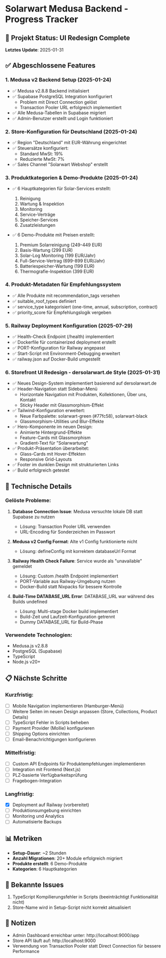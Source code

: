 # Solarwart Medusa Backend - Progress Tracker

## 🚀 Projekt Status: UI Redesign Complete

**Letztes Update**: 2025-01-31

## ✅ Abgeschlossene Features

### 1. Medusa v2 Backend Setup (2025-01-24)
- ✅ Medusa v2.8.8 Backend initialisiert
- ✅ Supabase PostgreSQL Integration konfiguriert
  - Problem mit Direct Connection gelöst
  - Transaction Pooler URL erfolgreich implementiert
- ✅ Alle Medusa-Tabellen in Supabase migriert
- ✅ Admin-Benutzer erstellt und Login funktioniert

### 2. Store-Konfiguration für Deutschland (2025-01-24)
- ✅ Region "Deutschland" mit EUR-Währung eingerichtet
- ✅ Steuersätze konfiguriert:
  - Standard MwSt: 19%
  - Reduzierte MwSt: 7%
- ✅ Sales Channel "Solarwart Webshop" erstellt

### 3. Produktkategorien & Demo-Produkte (2025-01-24)
- ✅ 6 Hauptkategorien für Solar-Services erstellt:
  1. Reinigung
  2. Wartung & Inspektion
  3. Monitoring
  4. Service-Verträge
  5. Speicher-Services
  6. Zusatzleistungen
  
- ✅ 6 Demo-Produkte mit Preisen erstellt:
  1. Premium Solarreinigung (249-449 EUR)
  2. Basis-Wartung (299 EUR)
  3. Solar-Log Monitoring (199 EUR/Jahr)
  4. Full-Service-Vertrag (699-899 EUR/Jahr)
  5. Batteriespeicher-Wartung (199 EUR)
  6. Thermografie-Inspektion (399 EUR)

### 4. Produkt-Metadaten für Empfehlungssystem
- ✅ Alle Produkte mit recommendation_tags versehen
- ✅ suitable_roof_types definiert
- ✅ service_type kategorisiert (one-time, annual, subscription, contract)
- ✅ priority_score für Empfehlungslogik vergeben

### 5. Railway Deployment Konfiguration (2025-07-29)
- ✅ Health-Check Endpoint (/health) implementiert
- ✅ Dockerfile für containerized deployment erstellt
- ✅ PORT-Konfiguration für Railway angepasst
- ✅ Start-Script mit Environment-Debugging erweitert
- ✅ railway.json auf Docker-Build umgestellt

### 6. Storefront UI Redesign - dersolarwart.de Style (2025-01-31)
- ✅ Neues Design-System implementiert basierend auf dersolarwart.de
- ✅ Header-Navigation statt Sidebar-Menü
  - Horizontale Navigation mit Produkten, Kollektionen, Über uns, Kontakt
  - Sticky Header mit Glassmorphism-Effekt
- ✅ Tailwind-Konfiguration erweitert:
  - Neue Farbpalette: solarwart-green (#77fc58), solarwart-black
  - Glassmorphism-Utilities und Blur-Effekte
- ✅ Hero-Komponente im neuen Design:
  - Animierte Hintergrund-Effekte
  - Feature-Cards mit Glassmorphism
  - Gradient-Text für "Solarwartung"
- ✅ Produkt-Präsentation überarbeitet:
  - Glass-Cards mit Hover-Effekten
  - Responsive Grid-Layouts
- ✅ Footer im dunklen Design mit strukturierten Links
- ✅ Build erfolgreich getestet

## 🔧 Technische Details

### Gelöste Probleme:
1. **Database Connection Issue**: Medusa versuchte lokale DB statt Supabase zu nutzen
   - Lösung: Transaction Pooler URL verwenden
   - URL-Encoding für Sonderzeichen im Passwort

2. **Medusa v2 Config Format**: Alte v1 Config funktionierte nicht
   - Lösung: defineConfig mit korrektem databaseUrl Format

3. **Railway Health Check Failure**: Service wurde als "unavailable" gemeldet
   - Lösung: Custom /health Endpoint implementiert
   - PORT-Variable aus Railway-Umgebung nutzen
   - Docker-Build statt Nixpacks für bessere Kontrolle
   
4. **Build-Time DATABASE_URL Error**: DATABASE_URL war während des Builds undefined
   - Lösung: Multi-stage Docker build implementiert
   - Build-Zeit und Laufzeit-Konfiguration getrennt
   - Dummy DATABASE_URL für Build-Phase

### Verwendete Technologien:
- Medusa.js v2.8.8
- PostgreSQL (Supabase)
- TypeScript
- Node.js v20+

## 📋 Nächste Schritte

### Kurzfristig:
- [ ] Mobile Navigation implementieren (Hamburger-Menü)
- [ ] Weitere Seiten im neuen Design anpassen (Store, Collections, Product Details)
- [ ] TypeScript Fehler in Scripts beheben
- [ ] Payment Provider (Mollie) konfigurieren
- [ ] Shipping Options einrichten
- [ ] Email-Benachrichtigungen konfigurieren

### Mittelfristig:
- [ ] Custom API Endpoints für Produktempfehlungen implementieren
- [ ] Integration mit Frontend (Next.js)
- [ ] PLZ-basierte Verfügbarkeitsprüfung
- [ ] Fragebogen-Integration

### Langfristig:
- [x] Deployment auf Railway (vorbereitet)
- [ ] Produktionsumgebung einrichten
- [ ] Monitoring und Analytics
- [ ] Automatisierte Backups

## 📊 Metriken

- **Setup-Dauer**: ~2 Stunden
- **Anzahl Migrationen**: 20+ Module erfolgreich migriert
- **Produkte erstellt**: 6 Demo-Produkte
- **Kategorien**: 6 Hauptkategorien

## 🐛 Bekannte Issues

1. TypeScript Kompilierungsfehler in Scripts (beeinträchtigt Funktionalität nicht)
2. Store-Name wird in Setup-Script nicht korrekt aktualisiert

## 📝 Notizen

- Admin Dashboard erreichbar unter: http://localhost:9000/app
- Store API läuft auf: http://localhost:9000
- Verwendung von Transaction Pooler statt Direct Connection für bessere Performance